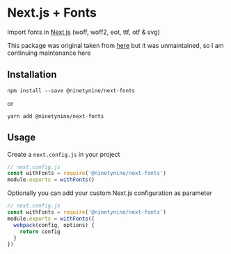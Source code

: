 # Next.js + Fonts

Import fonts in [Next.js](https://github.com/zeit/next.js)
(woff, woff2, eot, ttf, otf & svg)

This package was original taken from [here](https://github.com/rohanray/next-fonts) but it was unmaintained, so I am continuing maintenance here

## Installation

```
npm install --save @ninetynine/next-fonts
```

or

```
yarn add @ninetynine/next-fonts
```

## Usage

Create a `next.config.js` in your project

```js
// next.config.js
const withFonts = require('@ninetynine/next-fonts')
module.exports = withFonts()
```

Optionally you can add your custom Next.js configuration as parameter

```js
// next.config.js
const withFonts = require('@ninetynine/next-fonts')
module.exports = withFonts({
  webpack(config, options) {
    return config
  }
})
```


